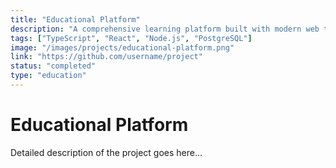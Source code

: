 ```yaml
---
title: "Educational Platform"
description: "A comprehensive learning platform built with modern web technologies."
tags: ["TypeScript", "React", "Node.js", "PostgreSQL"]
image: "/images/projects/educational-platform.png"
link: "https://github.com/username/project"
status: "completed"
type: "education"
---
```


# Educational Platform

Detailed description of the project goes here... 